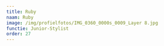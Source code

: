```yaml
---
title: Ruby
naam: Ruby
image: /img/profielfotos/IMG_0360_0000s_0009_Layer 8.jpg
functie: Junior-Stylist
order: 27
---
```




